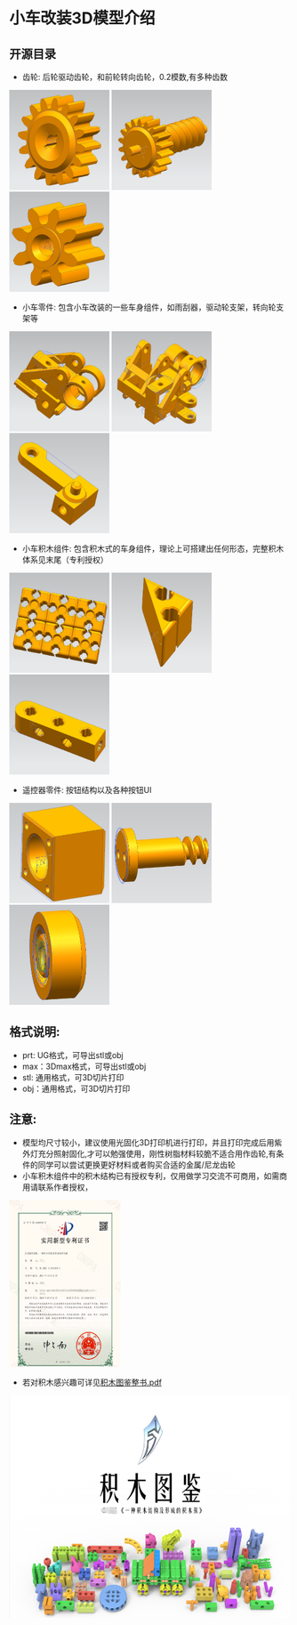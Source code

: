 # 小车改装3D模型介绍

## 开源目录

- 齿轮: 后轮驱动齿轮，和前轮转向齿轮，0.2模数,有多种齿数

<img src="../docs/cogs20230104.png" width="180" height="180" align=""> <img src="../docs/cogs20230105.png" width="180" height="180" align=""> <img src="../docs/cogs20230105_2.png" width="180" height="180" align="">

- 小车零件: 包含小车改装的一些车身组件，如雨刮器，驱动轮支架，转向轮支架等

<img src="../docs/driver_1.png" width="180" height="180"> <img src="../docs/driver_2.png" width="180" height="180"> <img src="../docs/driver_3.png" width="180" height="180">

- 小车积木组件: 包含积木式的车身组件，理论上可搭建出任何形态，完整积木体系见末尾（专利授权）

<img src="../docs/building_block_1.png" width="180" height="180"> <img src="../docs/building_block_2.png" width="180" height="180"> <img src="../docs/building_block_3.png" width="180" height="180">

- 遥控器零件: 按钮结构以及各种按钮UI

<img src="../docs/button_part1.png" width="180" height="180"> <img src="../docs/button_part2.png" width="180" height="180"> <img src="../docs/button_part3.png" width="180" height="180">


## 格式说明:
+ prt: UG格式，可导出stl或obj
+ max：3Dmax格式，可导出stl或obj
+ stl: 通用格式，可3D切片打印
+ obj：通用格式，可3D切片打印

## 注意: 
- 模型均尺寸较小，建议使用光固化3D打印机进行打印，并且打印完成后用紫外灯充分照射固化,才可以勉强使用，刚性树脂材料较脆不适合用作齿轮,有条件的同学可以尝试更换更好材料或者购买合适的金属/尼龙齿轮
- 小车积木组件中的积木结构已有授权专利，仅用做学习交流不可商用，如需商用请联系作者授权，

<img src="../docs/patent.png" width="200" height="300">

- 若对积木感兴趣可详见[积木图鉴整书.pdf](../docs/积木图鉴整书.pdf)

<img src="../docs/patent_building.png" width="600" height="400">

